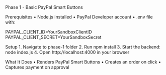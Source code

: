 Phase 1 - Basic PayPal Smart Buttons

Prerequisites
	•	Node.js installed
	•	PayPal Developer account
	•	.env file with:

PAYPAL_CLIENT_ID=YourSandboxClientID
PAYPAL_CLIENT_SECRET=YourSandboxSecret

Setup
	1.	Navigate to phase-1 folder
	2.	Run npm install
	3.	Start the backend: node index.js
	4.	Open http://localhost:4000 in your browser

What It Does
	•	Renders PayPal Smart Buttons
	•	Creates an order on click
	•	Captures payment on approval
